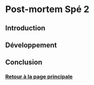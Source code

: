 # Post-mortem Spé 2

## Introduction

 
## Développement


## Conclusion



### [Retour à la page principale](https://worgaros.github.io/)


